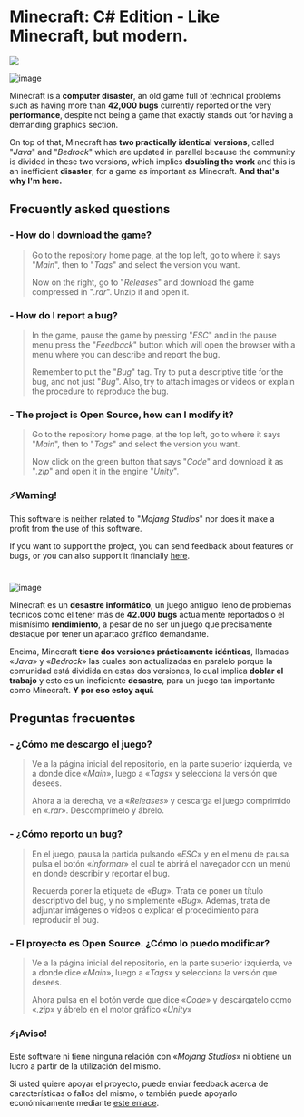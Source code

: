 # Minecraft: C# Edition - Like Minecraft, but modern.
![](https://i.imgur.com/7GIpbHt.png)

![image](https://i.imgur.com/6UI5j0E.png)

Minecraft is a **computer disaster**, an old game full of technical problems such as having more than **42,000 bugs** currently reported or the very **performance**, despite not being a game that exactly stands out for having a demanding graphics section.

On top of that, Minecraft has **two practically identical versions**, called "*Java*" and "*Bedrock*" which are updated in parallel because the community is divided in these two versions, which implies **doubling the work** and this is an inefficient **disaster**, for a game as important as Minecraft. **And that's why I'm here.**

## Frecuently asked questions
### - How do I download the game?
> Go to the repository home page, at the top left, go to where it says "*Main*", then to "*Tags*" and select the version you want.
> 
> Now on the right, go to "*Releases*" and download the game compressed in "*.rar*". Unzip it and open it.

### - How do I report a bug?
> In the game, pause the game by pressing "*ESC*" and in the pause menu press the "*Feedback*" button which will open the browser with a menu where you can describe and report the bug.
> 
> Remember to put the "*Bug*" tag. Try to put a descriptive title for the bug, and not just "*Bug*". Also, try to attach images or videos or explain the procedure to reproduce the bug.

### - The project is Open Source, how can I modify it?
> Go to the repository home page, at the top left, go to where it says "*Main*", then to "*Tags*" and select the version you want.
> 
> Now click on the green button that says "*Code*" and download it as "*.zip*" and open it in the engine "*Unity*".

### ⚡Warning!

This software is neither related to "*Mojang Studios*" nor does it make a profit from the use of this software.

If you want to support the project, you can send feedback about features or bugs, or you can also support it financially [here](https://www.paypal.com/paypalme/iamkappy).

#

![image](https://i.imgur.com/QSelqM0.png)

Minecraft es un **desastre informático**, un juego antiguo lleno de problemas técnicos como el tener más de **42.000 bugs** actualmente reportados o el mismísimo **rendimiento**, a pesar de no ser un juego que precisamente destaque por tener un apartado gráfico demandante.

Encima, Minecraft **tiene dos versiones prácticamente idénticas**, llamadas «*Java*» y «*Bedrock*» las cuales son actualizadas en paralelo porque la comunidad está dividida en estas dos versiones, lo cual implica **doblar el trabajo** y esto es un ineficiente **desastre**, para un juego tan importante como Minecraft. **Y por eso estoy aquí.**

## Preguntas frecuentes
### - ¿Cómo me descargo el juego?
> Ve a la página inicial del repositorio, en la parte superior izquierda, ve a donde dice «*Main*», luego a «*Tags*» y selecciona la versión que desees.
> 
> Ahora a la derecha, ve a «*Releases*» y descarga el juego comprimido en «*.rar*». Descomprímelo y ábrelo.

### - ¿Cómo reporto un bug?
> En el juego, pausa la partida pulsando «*ESC*» y en el menú de pausa pulsa el botón «*Informar*» el cual te abrirá el navegador con un menú en donde describir y reportar el bug.
> 
> Recuerda poner la etiqueta de «*Bug*». Trata de poner un título descriptivo del bug, y no simplemente «*Bug*». Además, trata de adjuntar imágenes o vídeos o explicar el procedimiento para reproducir el bug.

### - El proyecto es Open Source. ¿Cómo lo puedo modificar?
> Ve a la página inicial del repositorio, en la parte superior izquierda, ve a donde dice «*Main*», luego a «*Tags*» y selecciona la versión que desees.
> 
> Ahora pulsa en el botón verde que dice «*Code*» y descárgatelo como «*.zip*» y ábrelo en el motor gráfico «*Unity*»

### ⚡¡Aviso!

Este software ni tiene ninguna relación con «*Mojang Studios*» ni obtiene un lucro a partir de la utilización del mismo.

Si usted quiere apoyar el proyecto, puede enviar feedback acerca de características o fallos del mismo, o también puede apoyarlo económicamente mediante [este enlace](https://www.paypal.com/paypalme/iamkappy).
#
